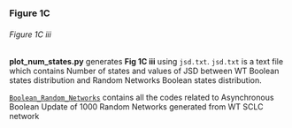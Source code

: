 ### Figure 1C

###### Figure 1C iii

**plot_num_states.py** generates **Fig 1C iii** using ``jsd.txt``.  ``jsd.txt`` is a text file which contains Number of states and values of JSD between WT Boolean states distribution and Random Networks Boolean states distribution.

[``Boolean_Random_Networks``](https://github.com/uday2607/CSB-SCLC/tree/master/Additional_Codes/Boolean_Random_Networks) contains all the codes related to Asynchronous Boolean Update of 1000 Random Networks generated from WT SCLC network
